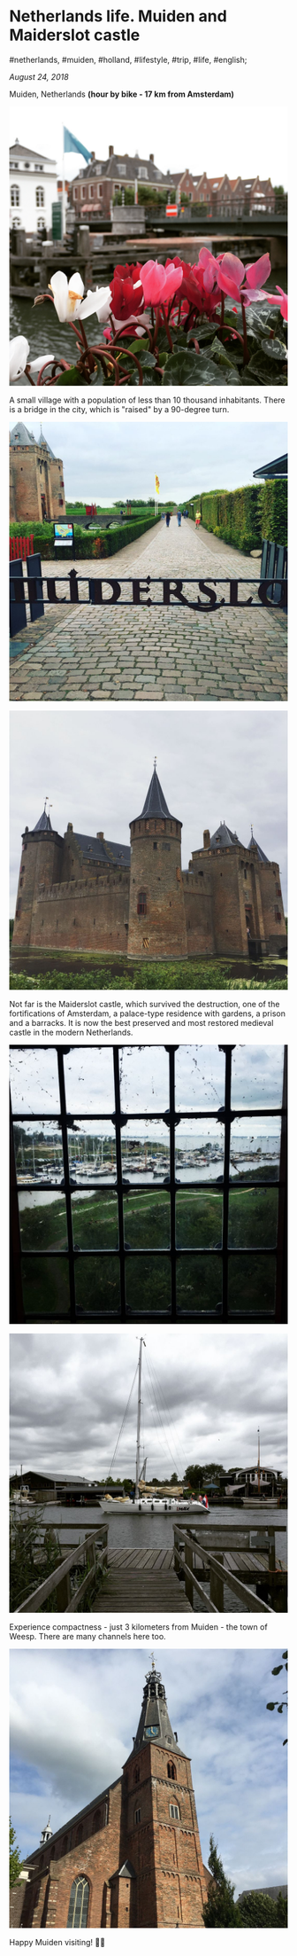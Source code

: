 # Netherlands life. Muiden and Maiderslot castle

#netherlands, #muiden, #holland, #lifestyle, #trip, #life, #english;

_August 24, 2018_

Muiden, Netherlands **(hour by bike - 17 km from Amsterdam)**

![Muiden river](/images/netherlands-life-muiden-and-maiderslot-castle/1.jpg "Muiden river")

A small village with a population of less than 10 thousand inhabitants. There is a bridge in the city, which is "raised" by a 90-degree turn.

![Maiderslot castle entrance](/images/netherlands-life-muiden-and-maiderslot-castle/2.jpg "Maiderslot castle entrance")

![Maiderslot castle](/images/netherlands-life-muiden-and-maiderslot-castle/3.jpg "Maiderslot castle")

Not far is the Maiderslot castle, which survived the destruction, one of the fortifications of Amsterdam, a palace-type residence with gardens, a prison and a barracks. It is now the best preserved and most restored medieval castle in the modern Netherlands.

![Maiderslot castle window](/images/netherlands-life-muiden-and-maiderslot-castle/4.jpg "Maiderslot castle window")

![Muiden river 2](/images/netherlands-life-muiden-and-maiderslot-castle/5.jpg "Muiden river 2")

Experience compactness - just 3 kilometers from Muiden - the town of Weesp. There are many channels here too.

![Muiden city hall](/images/netherlands-life-muiden-and-maiderslot-castle/6.jpg "Muiden city hall")

Happy Muiden visiting! ✌🏼
